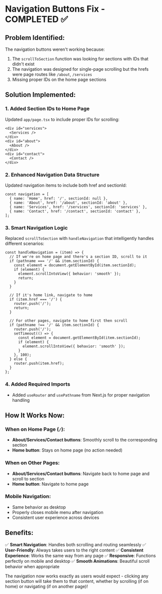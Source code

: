 # Navigation Buttons Fix - COMPLETED ✅

## Problem Identified:
The navigation buttons weren't working because:
1. The `scrollToSection` function was looking for sections with IDs that didn't exist
2. The navigation was designed for single-page scrolling but the hrefs were page routes like `/about`, `/services`
3. Missing proper IDs on the home page sections

## Solution Implemented:

### 1. **Added Section IDs to Home Page**
Updated `app/page.tsx` to include proper IDs for scrolling:
```tsx
<div id="services">
  <Services />
</div>
<div id="about">
  <About />
</div>
<div id="contact">
  <Contact />
</div>
```

### 2. **Enhanced Navigation Data Structure**
Updated navigation items to include both href and sectionId:
```tsx
const navigation = [
  { name: 'Home', href: '/', sectionId: null },
  { name: 'About', href: '/about', sectionId: 'about' },
  { name: 'Services', href: '/services', sectionId: 'services' },
  { name: 'Contact', href: '/contact', sectionId: 'contact' },
];
```

### 3. **Smart Navigation Logic**
Replaced `scrollToSection` with `handleNavigation` that intelligently handles different scenarios:

```tsx
const handleNavigation = (item) => {
  // If we're on home page and there's a section ID, scroll to it
  if (pathname === '/' && item.sectionId) {
    const element = document.getElementById(item.sectionId);
    if (element) {
      element.scrollIntoView({ behavior: 'smooth' });
      return;
    }
  }
  
  // If it's home link, navigate to home
  if (item.href === '/') {
    router.push('/');
    return;
  }
  
  // For other pages, navigate to home first then scroll
  if (pathname !== '/' && item.sectionId) {
    router.push('/');
    setTimeout(() => {
      const element = document.getElementById(item.sectionId);
      if (element) {
        element.scrollIntoView({ behavior: 'smooth' });
      }
    }, 100);
  } else {
    router.push(item.href);
  }
};
```

### 4. **Added Required Imports**
- Added `useRouter` and `usePathname` from Next.js for proper navigation handling

## How It Works Now:

### **When on Home Page (`/`):**
- **About/Services/Contact buttons**: Smoothly scroll to the corresponding section
- **Home button**: Stays on home page (no action needed)

### **When on Other Pages:**
- **About/Services/Contact buttons**: Navigate back to home page and scroll to section
- **Home button**: Navigate to home page

### **Mobile Navigation:**
- Same behavior as desktop
- Properly closes mobile menu after navigation
- Consistent user experience across devices

## Benefits:
✅ **Smart Navigation**: Handles both scrolling and routing seamlessly
✅ **User-Friendly**: Always takes users to the right content
✅ **Consistent Experience**: Works the same way from any page
✅ **Responsive**: Functions perfectly on mobile and desktop
✅ **Smooth Animations**: Beautiful scroll behavior when appropriate

The navigation now works exactly as users would expect - clicking any section button will take them to that content, whether by scrolling (if on home) or navigating (if on another page)!
